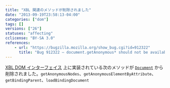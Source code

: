```yaml
---
title: "XBL 関連のメソッドが削除されました"
date: "2013-09-19T23:58:13-04:00"
categories: ["dom"]
tags: []
versions: ["26"]
statuses: "affecting"
cclicense: "BY-SA 3.0"
references:
    - url: "https://bugzilla.mozilla.org/show_bug.cgi?id=912322"
      title: "Bug 912322 – document.getAnonymous* should not be available to web content"
---
```

[XBL DOM インターフェイス](https://developer.mozilla.org/docs/XBL/XBL_1.0_Reference/DOM_Interfaces) 上に実装されている次のメソッドが [`Document`](https://developer.mozilla.org/docs/Web/API/Document) から削除されました。`getAnonymousNodes`、`getAnonymousElementByAttribute`、`getBindingParent`、`loadBindingDocument`
